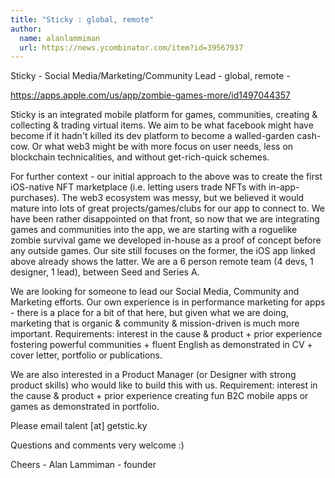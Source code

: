 ```yaml
---
title: "Sticky : global, remote"
author:
  name: alanlammiman
  url: https://news.ycombinator.com/item?id=39567937
---
```

Sticky - Social Media&#x2F;Marketing&#x2F;Community Lead - global, remote -

<a href="https:&#x2F;&#x2F;apps.apple.com&#x2F;us&#x2F;app&#x2F;zombie-games-more&#x2F;id1497044357" rel="nofollow">https:&#x2F;&#x2F;apps.apple.com&#x2F;us&#x2F;app&#x2F;zombie-games-more&#x2F;id1497044357</a>

Sticky is an integrated mobile platform for games, communities, creating &amp; collecting &amp; trading virtual items. We aim to be what facebook might have become if it hadn&#x27;t killed its dev platform to become a walled-garden cash-cow. Or what web3 might be with more focus on user needs, less on blockchain technicalities, and without get-rich-quick schemes.

For further context - our initial approach to the above was to create the first iOS-native NFT marketplace (i.e. letting users trade NFTs with in-app-purchases). The web3 ecosystem was messy, but we believed it would mature into lots of great projects&#x2F;games&#x2F;clubs for our app to connect to. We have been rather disappointed on that front, so now that we are integrating games and communities into the app, we are starting with a roguelike zombie survival game we developed in-house as a proof of concept before any outside games. Our site still focuses on the former, the iOS app linked above already shows the latter. We are a 6 person remote team (4 devs, 1 designer, 1 lead), between Seed and Series A.

We are looking for someone to lead our Social Media, Community and Marketing efforts. Our own experience is in performance marketing for apps - there is a place for a bit of that here, but given what we are doing, marketing that is organic &amp; community &amp; mission-driven is much more important. Requirements: interest in the cause &amp; product + prior experience fostering powerful communities  + fluent English as demonstrated in CV + cover letter, portfolio or publications.

We are also interested in a Product Manager (or Designer with strong product skills) who would like to build this with us. Requirement: interest in the cause &amp; product + prior experience creating fun B2C mobile apps or games as demonstrated in portfolio.

Please email talent [at] getstic.ky

Questions and comments very welcome :)

Cheers - Alan Lammiman - founder
